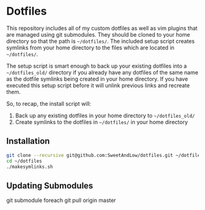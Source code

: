 Dotfiles
========
This repository includes all of my custom dotfiles as well as vim plugins that
are managed using git submodules.  They should be cloned to your home directory
so that the path is `~/dotfiles/`.  The included setup script creates symlinks
from your home directory to the files which are located in `~/dotfiles/`.

The setup script is smart enough to back up your existing dotfiles into a
`~/dotfiles_old/` directory if you already have any dotfiles of the same name as
the dotfile symlinks being created in your home directory. If you have executed
this setup script before it will unlink previous links and recreate them.

So, to recap, the install script will:

1. Back up any existing dotfiles in your home directory to `~/dotfiles_old/`
2. Create symlinks to the dotfiles in `~/dotfiles/` in your home directory

Installation
------------

``` bash
git clone --recursive git@github.com:SweetAndLow/dotfiles.git ~/dotfiles
cd ~/dotfiles
./makesymlinks.sh
```

Updating Submodules
-------------------
git submodule foreach git pull origin master

